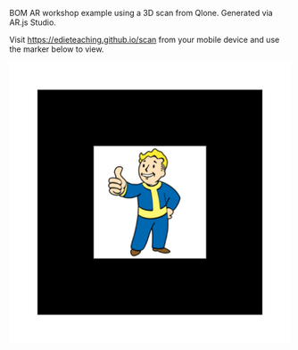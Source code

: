 BOM AR workshop example using a 3D scan from Qlone. Generated via AR.js Studio.

Visit https://edieteaching.github.io/scan from your mobile device and use the marker below to view. 

<img src="https://github.com/edieteaching/scan/blob/main/scan.png">

